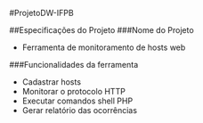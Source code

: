 #ProjetoDW-IFPB

##Especificações do Projeto
###Nome do Projeto
* Ferramenta de monitoramento de hosts web

###Funcionalidades da ferramenta
* Cadastrar hosts
* Monitorar o protocolo HTTP
* Executar comandos shell PHP
* Gerar relatório das ocorrências
